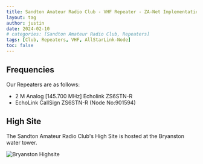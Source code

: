 ```yaml
---
title: Sandton Amateur Radio Club - VHF Repeater - ZA-Net Implementation
layout: tag
author: justin
date: 2024-02-10
# categories: [Sandton Amateur Radio Club, Repeaters]
tags: [Club, Repeaters, VHF, AllStarLink-Node]
toc: false
---
```


Frequencies
--- 

Our Repeaters are as follows:
- 2 M Analog [145.700 MHz]   Echolink ZS6STN-R
- EchoLink CallSign ZS6STN-R (Node No:901594)

High Site
---

The Sandton Amateur Radio Club's High Site is hosted at the Bryanston water tower.

![Bryanston  Highsite](https://www.zs6stn.org.za/assets/images/repeaters/HighSite.jpg)